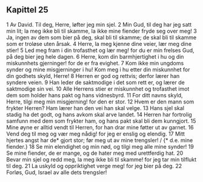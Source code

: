 ## Kapittel 25

1 Av David. Til deg, Herre, løfter jeg min sjel.
2 Min Gud, til deg har jeg satt min lit; la meg ikke bli til skamme, la ikke mine fiender fryde seg over meg!
3 Ja, ingen av dem som bier på deg, skal bli til skamme; de skal bli til skamme som er troløse uten årsak.
4 Herre, la meg kjenne dine veier, lær meg dine stier!
5 Led meg fram i din trofasthet og lær meg! for du er min frelses Gud, på deg bier jeg hele dagen.
6 Herre, kom din barmhjertighet i hu og din miskunnhets gjerninger! for de er fra evighet.
7 Kom ikke min ungdoms synder og mine misgjerninger i hu! Kom meg i hu etter din miskunnhet for din godhets skyld, Herre!
8 Herren er god og rettvis; derfor lærer han syndere veien.
9 Han leder de saktmodige i det som rett er, og lærer de saktmodige sin vei.
10 Alle Herrens stier er miskunnhet og trofasthet imot dem som holder hans pakt og hans vidnesbyrd.
11 For ditt navns skyld, Herre, tilgi meg min misgjerning! for den er stor.
12 Hvem er den mann som frykter Herren? Ham lærer han den vei han skal velge.
13 Hans sjel skal stadig ha det godt, og hans avkom skal arve landet.
14 Herren har fortrolig samfunn med dem som frykter ham, og hans pakt skal bli dem kunngjort.
15 Mine øyne er alltid vendt til Herren, for han drar mine føtter ut av garnet.
16 Vend deg til meg og vær meg nådig! for jeg er enslig og elendig.
17 Mitt hjertes angst har de* gjort stor; før meg ut av mine trengsler! / {* d.e. mine fiender.}
18 Se min elendighet og min nød, og tilgi meg alle mine synder!
19 Se mine fiender, de er mange, og de hater meg med urettferdig hat.
20 Bevar min sjel og redd meg, la meg ikke bli til skamme! for jeg tar min tilflukt til deg.
21 La uskyld og oppriktighet verge meg! for jeg bier på deg.
22 Forløs, Gud, Israel av alle dets trengsler!
